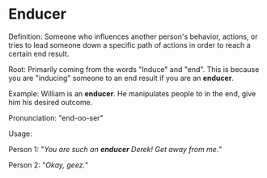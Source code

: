 # Enducer

Definition: Someone who influences another person's behavior, actions, or tries to lead someone down a specific path of actions in order to reach a certain end result.

Root: Primarily coming from the words "Induce" and "end". This is because you are "inducing" someone to an end result if you are an __enducer__.

Example: William is an __enducer__. He manipulates people to in the end, give him his desired outcome.

Pronunciation: "end-oo-ser"

Usage:

Person 1: "*You are such an __enducer__ Derek! Get away from me.*"

Person 2: "*Okay, geez.*"
